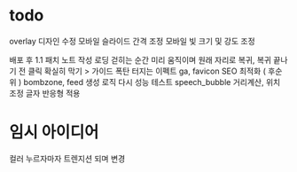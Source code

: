 # todo

overlay 디자인 수정
모바일 슬라이드 간격 조정
모바일 빛 크기 및 강도 조정

배포 후 1.1 패치 노트 작성
로딩 걷히는 순간 미리 움직이며 원래 자리로 복귀, 복귀 끝나기 전 클릭 확실히 막기 > 가이드
폭탄 터지는 이펙트
ga, favicon
SEO 최적화 ( 후순위 )
bombzone, feed 생성 로직 다시
성능 테스트
speech_bubble 거리계산, 위치 조정
글자 반응형 적용

# 임시 아이디어

컬러 누르자마자 트렌지션 되며 변경
